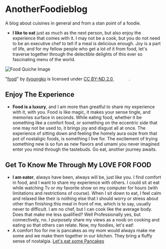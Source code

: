 # AnotherFoodieblog
A blog about cuisines in general and from a stan point of a foodie.
<br>
- **I like to eat** just as much as the next person, but also enjoy the experience that comes with it. I may not be a cook, but you do not need to be an executive chef to tell if a meal is delicious enough. Joy is a part of life, and for my fellow people who get a lot of it from food, let's traverse together through the delectible delights of this ever so fascinating menu of the world.

![Food Quiche Image](https://github.com/parulod/AnotherFoodieblog/blob/main/food%20_%20food%20_%20il-young%20ko%20_%20Flickr.jpg)
 
<p class="attribution">"<a target="_blank" rel="noopener noreferrer" href="https://www.flickr.com/photos/27312908@N05/4385732951">food</a>" by <a target="_blank" rel="noopener noreferrer" href="https://www.flickr.com/photos/27312908@N05">ilyoungko</a> is licensed under <a target="_blank" rel="noopener noreferrer" href="https://creativecommons.org/licenses/by-nd/2.0/?ref=openverse">CC BY-ND 2.0 <img src="https://mirrors.creativecommons.org/presskit/icons/cc.svg" style="height: 1em; margin-right: 0.125em; display: inline;"></img><img src="https://mirrors.creativecommons.org/presskit/icons/by.svg" style="height: 1em; margin-right: 0.125em; display: inline;"></img><img src="https://mirrors.creativecommons.org/presskit/icons/nd.svg" style="height: 1em; margin-right: 0.125em; display: inline;"></img></a>. </p>
 

## Enjoy The Experience
- **Food is a luxury**, and I am more than greatful to share my experience with it, with you. Food is like magic, it makes your sense tingle, and memories surface in seconds. While eating food, whether it be something like a comfort food, or something on the eccentric side that one may not be used to, it brings joy and disgust all at once. The experience of sitting down and feeling the homely aura ooze from that pot of nostaligic foods, is something I live for. The excitement of trying something new is so fun as new flavors and umami you never imagined enter you mind through the tastebuds. Go eat, another journey awaits.

## Get To Know Me Through My **LOVE FOR FOOD**
- **I am eater**, always have been, always will be, just like you. I find comfort in food, and I want to share my experience with others. I could sit at eat while watching Tv or my favorite show on my computer for hours (with limitations and restrictions of course). When I sit down to eat, I feel calm and relaxed like their is nothing else that I should worry or stress about other than finishing this meal in front of me, which is to say, usually never to difficult. I am no chef, but I can cook like the average body. Does that make me less qualified? Well Professionally yes, but connectively, no. I purposely share my views as a noob on cooking and eating so that others can relate. Now, my foodies, let's eat! 
- A comfort foo for me is pancakes as my mom would always make me some and we make them together in our kitchen. They bring a fluffy sense of nostalgia. [Let's eat some Pancakes](hhttps://www.allrecipes.com/recipe/162760/fluffy-pancakes/)
